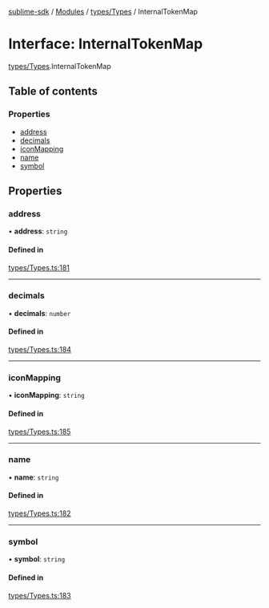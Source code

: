 [sublime-sdk](../README.md) / [Modules](../modules.md) / [types/Types](../modules/types_Types.md) / InternalTokenMap

# Interface: InternalTokenMap

[types/Types](../modules/types_Types.md).InternalTokenMap

## Table of contents

### Properties

- [address](types_Types.InternalTokenMap.md#address)
- [decimals](types_Types.InternalTokenMap.md#decimals)
- [iconMapping](types_Types.InternalTokenMap.md#iconmapping)
- [name](types_Types.InternalTokenMap.md#name)
- [symbol](types_Types.InternalTokenMap.md#symbol)

## Properties

### address

• **address**: `string`

#### Defined in

[types/Types.ts:181](https://github.com/akshay111meher/sublime-sdk/blob/ddee479/src/types/Types.ts#L181)

___

### decimals

• **decimals**: `number`

#### Defined in

[types/Types.ts:184](https://github.com/akshay111meher/sublime-sdk/blob/ddee479/src/types/Types.ts#L184)

___

### iconMapping

• **iconMapping**: `string`

#### Defined in

[types/Types.ts:185](https://github.com/akshay111meher/sublime-sdk/blob/ddee479/src/types/Types.ts#L185)

___

### name

• **name**: `string`

#### Defined in

[types/Types.ts:182](https://github.com/akshay111meher/sublime-sdk/blob/ddee479/src/types/Types.ts#L182)

___

### symbol

• **symbol**: `string`

#### Defined in

[types/Types.ts:183](https://github.com/akshay111meher/sublime-sdk/blob/ddee479/src/types/Types.ts#L183)
